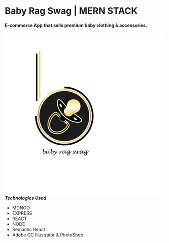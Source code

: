 <!-- font: metronova -->
# Baby Rag Swag | MERN STACK 
#### E-commerce App that sells premium baby clothing & accessories. 
![alt text](https://github.com/kguerre/Baby-Rag-Swag/blob/master/br_swag.gif "Baby Rag Swag") 
**_Technologies Used_**
- MONGO 
- EXPRESS 
- REACT 
- NODE
- Semantic React
- Adobe CC Illustrator & PhotoShop 



